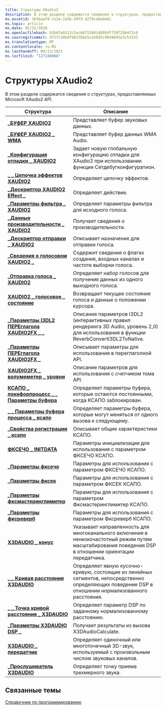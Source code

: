 ```yaml
---
title: Структуры XAudio2
description: В этом разделе содержатся сведения о структурах, предоставляемых Microsoft XAudio2 API.
ms.assetid: 3656aaf9-7a3a-2a5b-50f5-d279ce8a9e6c
ms.topic: article
ms.date: 05/31/2018
ms.openlocfilehash: b3b67e0312c5ac6b753881d895dff3972564f2c0
ms.sourcegitcommit: d75fc10b9f0825bbe5ce5045c90d4045e3c53243
ms.translationtype: MT
ms.contentlocale: ru-RU
ms.lasthandoff: 09/13/2021
ms.locfileid: "127246988"
---
```

# <a name="xaudio2-structures"></a>Структуры XAudio2

В этом разделе содержатся сведения о структурах, предоставляемых Microsoft XAudio2 API.



| Структура                                                                                 | Описание                                                                                                                                    |
|-------------------------------------------------------------------------------------------|------------------------------------------------------------------------------------------------------------------------------------------------|
| [**\_БУФЕР XAUDIO2**](/windows/desktop/api/xaudio2/ns-xaudio2-xaudio2_buffer)                                                 | Представляет буфер звуковых данных.<br/>                                                                                                    |
| [**\_БУФЕР XAUDIO2 \_ WMA**](/windows/desktop/api/xaudio2/ns-xaudio2-xaudio2_buffer_wma)                                        | Представляет буфер данных WMA Audio.<br/>                                                                                                 |
| [**\_Конфигурация отладки \_ XAUDIO2**](/windows/desktop/api/xaudio2/ns-xaudio2-xaudio2_debug_configuration)                      | Задает новую глобальную конфигурацию отладки для XAudio2 при использовании функции Сетдебугконфигуратион.                                             |
| [**\_ \_ Цепочка эффектов XAUDIO2**](/windows/desktop/api/xaudio2/ns-xaudio2-xaudio2_effect_chain)                                    | Определяет цепочку эффектов.<br/>                                                                                                            |
| [**\_Дескриптор XAUDIO2 Effect \_**](/windows/desktop/api/xaudio2/ns-xaudio2-xaudio2_effect_descriptor)                          | Определяет действие.<br/>                                                                                                                  |
| [**\_Параметры фильтра \_ XAUDIO2**](/windows/desktop/api/xaudio2/ns-xaudio2-xaudio2_filter_parameters)                          | Определяет параметры фильтра для исходного голоса.<br/>                                                                                       |
| [**\_Данные производительности \_ XAUDIO2**](/windows/desktop/api/xaudio2/ns-xaudio2-xaudio2_performance_data)                            | Получает сведения о производительности.<br/>                                                                                                  |
| [**\_Дескриптор отправки \_ XAUDIO2**](/windows/desktop/api/xaudio2/ns-xaudio2-xaudio2_send_descriptor)                              | Описывает назначение для отправки голоса.<br/>                                                                                                 |
| [**\_Сведения о голосовом XAUDIO2 \_**](/windows/desktop/api/xaudio2/ns-xaudio2-xaudio2_voice_details)                                  | Содержит сведения о флагах создания, входных каналах и частоте выборки голоса.<br/>                                          |
| [**\_Отправка голоса \_ XAUDIO2**](/windows/desktop/api/xaudio2/ns-xaudio2-xaudio2_voice_sends)                                      | Определяет набор голосов для получения данных из одного выходного голоса.<br/>                                                                 |
| [**XAUDIO2 \_ голосовое \_ состояние**](/windows/desktop/api/xaudio2/ns-xaudio2-xaudio2_voice_state)                                      | Возвращает текущее состояние голоса и данные о положении курсора.<br/>                                                                         |
| [**\_Параметры I3DL2 ПЕРЕглагола XAUDIO2FX \_ \_**](/windows/desktop/api/xaudio2fx/ns-xaudio2fx-xaudio2fx_reverb_i3dl2_parameters)         | Описание параметров I3DL2 (интерактивных правил рендеринга 3D Audio, уровень 2,0) для использования в функции ReverbConvertI3DL2ToNative.           |
| [**\_Параметры ПЕРЕглагола XAUDIO2FX \_**](/windows/desktop/api/xaudio2fx/ns-xaudio2fx-xaudio2fx_reverb_parameters)                      | Описывает параметры для использования в переглаголной API.                                                                                                |
| [**XAUDIO2FX \_ волумеметер \_ уровни**](/windows/desktop/api/xaudio2fx/ns-xaudio2fx-xaudio2fx_volumemeter_levels)                    | Описание параметров для использования с счетчиком тома API.                                                                                        |
| [**КСАПО \_ локкфорпроцесс \_ \_ Параметры буфера**](/windows/win32/api/xapo/ns-xapo-xapo_lockforprocess_parameters) | Определяет параметры буфера, которые остаются постоянными, когда КСАПО заблокирован.<br/>                                                             |
| [**\_ \_ Параметры буфера процесса \_ ксапо**](/windows/desktop/api/xapo/ns-xapo-xapo_process_buffer_parameters)               | Определяет параметры буфера, которые могут меняться от одного вызова к следующему.<br/>                                                                |
| [**\_Свойства регистрации \_ ксапо**](/windows/desktop/api/xapo/ns-xapo-xapo_registration_properties)                    | Описывает общие характеристики КСАПО.<br/>                                                                                       |
| [**ФКСЕЧО \_ INITDATA**](/windows/desktop/api/xapofx/ns-xapofx-fxecho_initdata)                                               | Параметры инициализации для использования с параметром ФКСЕЧО КСАПО.<br/>                                                                             |
| [**\_Параметры фксечо**](/windows/desktop/api/xapofx/ns-xapofx-fxecho_parameters)                                           | Параметры для использования с параметром ФКСЕЧО КСАПО.<br/>                                                                                            |
| [**\_Параметры фксек**](/windows/desktop/api/xapofx/ns-xapofx-fxeq_parameters)                                               | Параметры для использования с параметром ФКСЕК КСАПО.<br/>                                                                                              |
| [**\_Параметры фксмастеринглимитер**](/windows/desktop/api/xapofx/ns-xapofx-fxmasteringlimiter_parameters)                   | Параметры для использования с параметром Фксмастеринглимитер КСАПО.<br/>                                                                                |
| [**\_Параметры фксреверб**](/windows/desktop/api/xapofx/ns-xapofx-fxreverb_parameters)                                       | Параметры для использования с параметром Фксреверб КСАПО.<br/>                                                                                          |
| [**X3DAUDIO \_ конус**](/windows/desktop/api/x3daudio/ns-x3daudio-x3daudio_cone)                                                   | Указывает направленность для многоканального включения в ненизкочастотный режим путем масштабирования поведения DSP в отношении ориентации передатчика.<br/>    |
| [**\_ \_ Кривая расстояния X3DAUDIO**](/windows/desktop/api/x3daudio/ns-x3daudio-x3daudio_distance_curve)                              | Определяет явную кусочно-кривую, состоящие из линейных сегментов, непосредственно определяющих поведение DSP в отношении нормализованного расстояния.<br/> |
| [**\_ \_ Точка кривой расстояния \_ X3DAUDIO**](/windows/desktop/api/x3daudio/ns-x3daudio-x3daudio_distance_curve_point)                 | Определяет параметр DSP по заданному нормализованному расстоянию.<br/>                                                                               |
| [**\_Параметры X3DAUDIO DSP \_**](/windows/desktop/api/x3daudio/ns-x3daudio-x3daudio_dsp_settings)                                  | Получает результаты из вызова X3DAudioCalculate.<br/>                                                                              |
| [**X3DAUDIO \_ передатчик**](/windows/desktop/api/x3daudio/ns-x3daudio-x3daudio_emitter)                                             | Определяет одиночный или многоточечный 3D-звук, используемый с произвольным числом звуковых каналов.<br/>                                    |
| [**\_Прослушиватель X3DAUDIO**](/windows/desktop/api/x3daudio/ns-x3daudio-x3daudio_listener)                                           | Определяет точку приема трехмерного звука.<br/>                                                                                              |



 

## <a name="related-topics"></a>Связанные темы

<dl> <dt>

[Справочник по программированию](programming-reference.md)
</dt> </dl>

 

 




